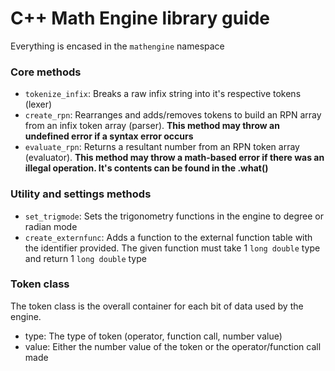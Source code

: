 # C++ Math Engine library guide

Everything is encased in the `mathengine` namespace

### Core methods

 - `tokenize_infix`: Breaks a raw infix string into it's respective tokens (lexer)
 - `create_rpn`: Rearranges and adds/removes tokens to build an RPN array from an infix token array (parser). **This method may throw an undefined error if a syntax error occurs**
 - `evaluate_rpn`: Returns a resultant number from an RPN token array (evaluator). **This method may throw a math-based error if there was an illegal operation. It's contents can be found in the .what()**

### Utility and settings methods
 
 - `set_trigmode`: Sets the trigonometry functions in the engine to degree or radian mode
 - `create_externfunc`: Adds a function to the external function table with the identifier provided. The given function must take 1 `long double` type and return 1 `long double` type

### Token class

The token class is the overall container for each bit of data used by the engine.
 - type: The type of token (operator, function call, number value)
 - value: Either the number value of the token or the operator/function call made
